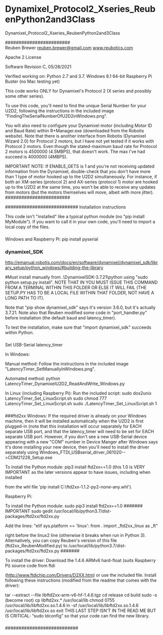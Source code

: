 # Dynamixel_Protocol2_Xseries_ReubenPython2and3Class
Dynamixel_Protocol2_Xseries_ReubenPython2and3Class

########################  
Reuben Brewer
reuben.brewer@gmail.com
www.reubotics.com

Apache 2 License

Software Revision C, 05/28/2021

Verified working on: 
Python 2.7 and 3.7.
Windows 8.1 64-bit
Raspberry Pi Buster 
(no Mac testing yet)

This code works ONLY for Dynamixel's Protocol 2 (X series and possibly some other series).

To use this code, you'll need to find the unique Serial Number for your U2D2, following the instructions in the included image "FindingTheSerialNumberOfU2D2inWindows.png".

You will also need to configure your Dynamixel motor (including Motor ID and Baud Rate) within R+Manager.exe 
(downloaded from the Robotis website). Note that there is another interface from Robotis (Dynamixel Wizard 2.0) for Protocol 2 motors, but I have not yet tested if it works with Protocol 2 motors. Even though the stated-maximum baud rate for Protocol 2 motors is 4500000 (4.5MBPS), that doesn't work. The max I've had succeed is 4000000 (4MBPS).

IMPORTANT NOTE: 
If ENABLE_GETS is 1 and you're not receiving updated information from the Dynamixel,
double-check that you don't have more than 1 type of motor hooked up to the U2D2 simultaneously.
For instance, if both an XM-series (protocol 2) and AX-series (protocol 1) motor are hooked up to the U2D2 at the same time,
you won't be able to receive any updates from motors (but the motors themselves will move, albeit with more jitter).
########################  

########################### Installation instructions

This code isn't "installed" like a typical python module (no "pip install MyModule"). If you want to call it in your own code, you'll need to import a local copy of the files.

###
Windows and Raspberry Pi:
pip install pyserial
###

###  dynamixel_SDK
http://emanual.robotis.com/docs/en/software/dynamixel/dynamixel_sdk/library_setup/python_windows/#building-the-library

#Must install manually from .\DynamixelSDK-3.7.21\python using "sudo python setup.py install".
NOTE THAT IN YOU MUST ISSUE THIS COMMAND FROM A TERMINAL WITHIN THIS FOLDER OR ELSE IT WILL FAIL (THE SETUP.PY HAS TO BE A LOCAL FILE WITHIN THAT FOLDER, NOT HAVE A LONG PATH TO IT).

Note that "pip show dynamixel_sdk" says it's version 3.6.0, but it's actually 3.7.21.
Note also that Reuben modified some code in "port_handler.py" before installation (the default baud and latency_timer).

To test the installation, make sure that "import dynamixel_sdk" succeeds within Python.
###

###
Set USB-Serial latency_timer

In Windows:

Manual method:
Follow the instructions in the included image "LatencyTimer_SetManuallyInWindows.png".

Automated method:
python LatencyTimer_DynamixelU2D2_ReadAndWrite_Windows.py

In Linux (including Raspberry Pi):
Run the included script:
sudo dos2unix LatencyTimer_Set_LinuxScript.sh
sudo chmod 777 LatencyTimer_Set_LinuxScript.sh
sudo ./LatencyTimer_Set_LinuxScript.sh 1
###

###ftd2xx
Windows:
If the required driver is already on your Windows machine, then it will be installed automatically when the U2D2 is first plugged-in (note that this installation will occur separately for EACH separate USB port, and that the latency_timer will need to be set for EACH separate USB port. However, if you don't see a new USB-Serial device appearing with a new "COM" number in Device Manger after Windows says it's done installing your new device, then you'll need to install the driver separately using Windows_FTDI_USBserial_driver_061020-->CDM21228_Setup.exe

To install the Python module:
pip3 install ftd2xx==1.0 (this 1.0 is VERY IMPORTANT as the later versions appear to have issues, including when installed 

from the whl file 'pip install C:\ftd2xx-1.1.2-py2-none-any.whl').

Raspberry Pi:

To install the Python module:
sudo pip3 install ftd2xx==1.0
####### IMPORTANT
sudo gedit /usr/local/lib/python3.7/dist-packages/ftd2xx/ftd2xx.py

Add the lines:
"elif sys.platform == 'linux': 
	from . import _ftd2xx_linux as _ft"
  
right before the linux2 line (otherwise it breaks when run in Python 3).
Alternatively, you can copy Reuben's version of this file (ftd2xx_ReubenModified.py) to /usr/local/lib/python3.7/dist-packages/ftd2xx/ftd2xx.py
#######

To install the driver:
Download the 1.4.6 ARMv6 hard-float (suits Raspberry Pi) source code from ftdi 

(http://www.ftdichip.com/Drivers/D2XX.htm) or use the included file. 
Install following these instructions (modified from the readme that comes with the driver):

tar --extract --file libftd2xx-arm-v6-hf-1.4.6.tgz 
cd release
cd build
sudo -s (become root)
cp libftd2xx.* /usr/local/lib
chmod 0755 /usr/local/lib/libftd2xx.so.1.4.6
ln -sf /usr/local/lib/libftd2xx.so.1.4.6 /usr/local/lib/libftd2xx.so
exit
THIS LAST STEP ISN’T IN THE READ ME BUT IS CRITICAL: “sudo ldconfig” so that your code can find the new library.
###

########################### 
